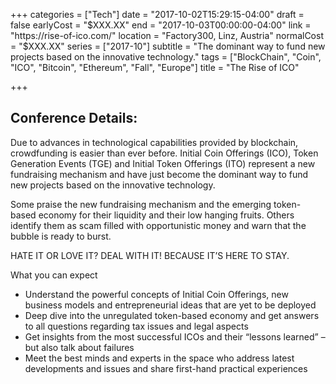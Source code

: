 +++
categories = ["Tech"]
date = "2017-10-02T15:29:15-04:00"
draft = false
earlyCost = "$XXX.XX"
end = "2017-10-03T00:00:00-04:00"
link = "https://rise-of-ico.com/"
location = "Factory300, Linz, Austria"
normalCost = "$XXX.XX"
series = ["2017-10"]
subtitle = "The dominant way to fund new projects based on the innovative technology."
tags = ["BlockChain", "Coin", "ICO", "Bitcoin", "Ethereum", "Fall", "Europe"]
title = "The Rise of ICO"

+++


## Conference Details:

Due to advances in technological capabilities provided by blockchain, crowdfunding is easier than ever before. Initial Coin Offerings (ICO), Token Generation Events (TGE) and Initial Token Offerings (ITO) represent a new fundraising mechanism and have just become the dominant way to fund new projects based on the innovative technology.

Some praise the new fundraising mechanism and the emerging token-based economy for their liquidity and their low hanging fruits. Others identify them as scam filled with opportunistic money and warn that the bubble is ready to burst.

HATE IT OR LOVE IT? DEAL WITH IT! BECAUSE IT’S HERE TO STAY.

What you can expect

* Understand the powerful concepts of Initial Coin Offerings, new business models and entrepreneurial ideas that are yet to be deployed
* Deep dive into the unregulated token-based economy and get answers to all questions regarding tax issues and legal aspects
* Get insights from the most successful ICOs and their “lessons learned” – but also talk about failures
* Meet the best minds and experts in the space who address latest developments and issues and share first-hand practical experiences